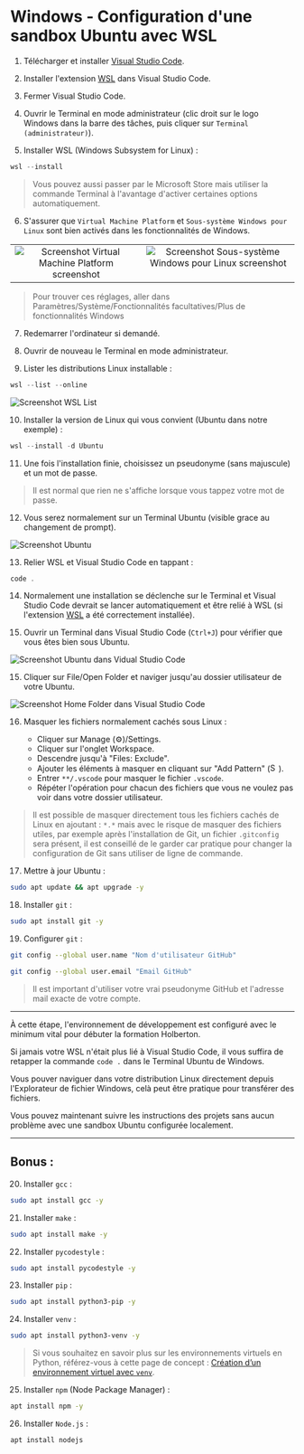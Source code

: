 # Windows - Configuration d'une sandbox Ubuntu avec WSL

1. Télécharger et installer [Visual Studio Code](https://code.visualstudio.com/download).

2. Installer l'extension [WSL](https://marketplace.visualstudio.com/items?itemName=ms-vscode-remote.remote-wsl) dans Visual Studio Code.

3. Fermer Visual Studio Code.

4. Ouvrir le Terminal en mode administrateur (clic droit sur le logo Windows dans la barre des tâches, puis cliquer sur `Terminal (administrateur)`).

5. Installer WSL (Windows Subsystem for Linux) :

```powershell
wsl --install
```

> Vous pouvez aussi passer par le Microsoft Store mais utiliser la commande Terminal à l'avantage d'activer certaines options automatiquement.

6. S'assurer que `Virtual Machine Platform` et `Sous-système Windows pour Linux` sont bien activés dans les fonctionnalités de Windows.

<table>
    <tr valign="top">
        <td align="center">
            <img src="../assets/images/miscellaneous/windows-001-configuration_d_une_sandbox_ubuntu_avec_wsl/screenshot-virtual_machine_platform.webp" alt="Screenshot Virtual Machine Platform screenshot">
        </td>
        <td align="center">
            <img src="../assets/images/miscellaneous/windows-001-configuration_d_une_sandbox_ubuntu_avec_wsl/screenshot-sous-systeme_windows-pour_linux.webp" alt="Screenshot Sous-système Windows pour Linux screenshot">
        </td>
    </tr>
</table>

> Pour trouver ces réglages, aller dans Paramètres/Système/Fonctionnalités facultatives/Plus de fonctionnalités Windows

7. Redemarrer l'ordinateur si demandé.

8. Ouvrir de nouveau le Terminal en mode administrateur.

9. Lister les distributions Linux installable :

```powershell
wsl --list --online
```

<img src="../assets/images/miscellaneous/windows-001-configuration_d_une_sandbox_ubuntu_avec_wsl/screenshot-wsl_list.webp" alt="Screenshot WSL List">

10. Installer la version de Linux qui vous convient (Ubuntu dans notre exemple) :

```powershell
wsl --install -d Ubuntu
```

11. Une fois l'installation finie, choisissez un pseudonyme (sans majuscule) et un mot de passe.

> Il est normal que rien ne s'affiche lorsque vous tappez votre mot de passe.

12. Vous serez normalement sur un Terminal Ubuntu (visible grace au changement de prompt).

<img src="../assets/images/miscellaneous/windows-001-configuration_d_une_sandbox_ubuntu_avec_wsl/screenshot-ubuntu.webp" alt="Screenshot Ubuntu">

13. Relier WSL et Visual Studio Code en tappant :

```powershell
code .
```

14. Normalement une installation se déclenche sur le Terminal et Visual Studio Code devrait se lancer automatiquement et être relié à WSL (si l'extension [WSL](https://marketplace.visualstudio.com/items?itemName=ms-vscode-remote.remote-wsl) a été correctement installée).

15. Ouvrir un Terminal dans Visual Studio Code (`Ctrl+J`) pour vérifier que vous êtes bien sous Ubuntu.

<img src="../assets/images/miscellaneous/windows-001-configuration_d_une_sandbox_ubuntu_avec_wsl/screenshot-ubuntu_dans_vscode.webp" alt="Screenshot Ubuntu dans Vidual Studio Code">

15. Cliquer sur File/Open Folder et naviger jusqu'au dossier utilisateur de votre Ubuntu.

<img src="../assets/images/miscellaneous/windows-001-configuration_d_une_sandbox_ubuntu_avec_wsl/screenshot-home_folder.webp" alt="Screenshot Home Folder dans Visual Studio Code">

16. Masquer les fichiers normalement cachés sous Linux :

    - Cliquer sur Manage (⚙️)/Settings.
    - Cliquer sur l'onglet Workspace.
    - Descendre jusqu'à "Files: Exclude".
    - Ajouter les éléments à masquer en cliquant sur "Add Pattern" (<img height=15 src="../assets/images/miscellaneous/windows-001-configuration_d_une_sandbox_ubuntu_avec_wsl/screenshot-add_pattern_button.webp" alt="Screenshot Add Pattern button">).
    - Entrer `**/.vscode` pour masquer le fichier `.vscode`.
    - Répéter l'opération pour chacun des fichiers que vous ne voulez pas voir dans votre dossier utilisateur.

> Il est possible de masquer directement tous les fichiers cachés de Linux en ajoutant : `*.*` mais avec le risque de masquer des fichiers utiles, par exemple après l'installation de Git, un fichier `.gitconfig` sera présent, il est conseillé de le garder car pratique pour changer la configuration de Git sans utiliser de ligne de commande.

17. Mettre à jour Ubuntu :

```bash
sudo apt update && apt upgrade -y
```

18. Installer `git` :

```bash
sudo apt install git -y
```

19. Configurer `git` :

```bash
git config --global user.name "Nom d'utilisateur GitHub"
```

```bash
git config --global user.email "Email GitHub"
```

> Il est important d'utiliser votre vrai pseudonyme GitHub et l'adresse mail exacte de votre compte.

---

À cette étape, l'environnement de développement est configuré avec le minimum vital pour débuter la formation Holberton.

Si jamais votre WSL n'était plus lié à Visual Studio Code, il vous suffira de retapper la commande `code .` dans le Terminal Ubuntu de Windows.

Vous pouver naviguer dans votre distribution Linux directement depuis l'Explorateur de fichier Windows, celà peut être pratique pour transférer des fichiers.

Vous pouvez maintenant suivre les instructions des projets sans aucun problème avec une sandbox Ubuntu configurée localement.

---

## Bonus :

20. Installer `gcc` :

```bash
sudo apt install gcc -y
```

21. Installer `make` :

```bash
sudo apt install make -y
```

22. Installer `pycodestyle` :

```bash
sudo apt install pycodestyle -y
```

23. Installer `pip` :

```bash
sudo apt install python3-pip -y
```

24. Installer `venv` :

```bash
sudo apt install python3-venv -y
```

> Si vous souhaitez en savoir plus sur les environnements virtuels en Python, référez-vous à cette page de concept : [Création d’un environnement virtuel avec `venv`](https://github.com/fchavonet/holbertonschool-concepts/blob/main/python/python-000-creation_d_un_environnement_virtuel_avec_venv.md).

25. Installer `npm` (Node Package Manager) :

```bash
apt install npm -y
```

26. Installer `Node.js` :

```bash
apt install nodejs
```